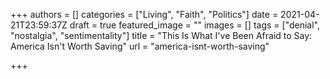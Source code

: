 +++
authors = []
categories = ["Living", "Faith", "Politics"]
date = 2021-04-21T23:59:37Z
draft = true
featured_image = ""
images = []
tags = ["denial", "nostalgia", "sentimentality"]
title = "This Is What I've Been Afraid to Say: America Isn't Worth Saving"
url = "america-isnt-worth-saving"

+++
